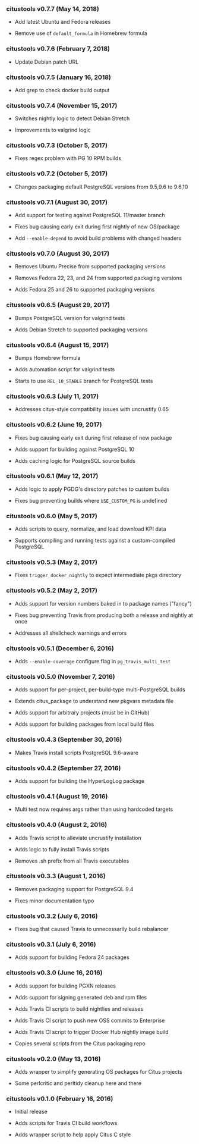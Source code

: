 ### citustools v0.7.7 (May 14, 2018) ###

* Add latest Ubuntu and Fedora releases

* Remove use of `default_formula` in Homebrew formula

### citustools v0.7.6 (February 7, 2018) ###

* Update Debian patch URL

### citustools v0.7.5 (January 16, 2018) ###

* Add grep to check docker build output

### citustools v0.7.4 (November 15, 2017) ###

* Switches nightly logic to detect Debian Stretch

* Improvements to valgrind logic

### citustools v0.7.3 (October 5, 2017) ###

* Fixes regex problem with PG 10 RPM builds

### citustools v0.7.2 (October 5, 2017) ###

* Changes packaging default PostgreSQL versions from 9.5,9.6 to 9.6,10

### citustools v0.7.1 (August 30, 2017) ###

* Add support for testing against PostgreSQL 11/master branch

* Fixes bug causing early exit during first nightly of new OS/package

* Add `--enable-depend` to avoid build problems with changed headers

### citustools v0.7.0 (August 30, 2017) ###

* Removes Ubuntu Precise from supported packaging versions

* Removes Fedora 22, 23, and 24 from supported packaging versions

* Adds Fedora 25 and 26 to supported packaging versions

### citustools v0.6.5 (August 29, 2017) ###

* Bumps PostgreSQL version for valgrind tests

* Adds Debian Stretch to supported packaging versions

### citustools v0.6.4 (August 15, 2017) ###

* Bumps Homebrew formula

* Adds automation script for valgrind tests

* Starts to use `REL_10_STABLE` branch for PostgreSQL tests

### citustools v0.6.3 (July 11, 2017) ###

* Addresses citus-style compatibility issues with uncrustify 0.65

### citustools v0.6.2 (June 19, 2017) ###

* Fixes bug causing early exit during first release of new package

* Adds support for building against PostgreSQL 10

* Adds caching logic for PostgreSQL source builds

### citustools v0.6.1 (May 12, 2017) ###

* Adds logic to apply PGDG's directory patches to custom builds

* Fixes bug preventing builds where `USE_CUSTOM_PG` is undefined

### citustools v0.6.0 (May 5, 2017) ###

* Adds scripts to query, normalize, and load download KPI data

* Supports compiling and running tests against a custom-compiled PostgreSQL

### citustools v0.5.3 (May 2, 2017) ###

* Fixes `trigger_docker_nightly` to expect intermediate pkgs directory

### citustools v0.5.2 (May 2, 2017) ###

* Adds support for version numbers baked in to package names ("fancy")

* Fixes bug preventing Travis from producing both a release and nightly at once

* Addresses all shellcheck warnings and errors

### citustools v0.5.1 (December 6, 2016) ###

* Adds `--enable-coverage` configure flag in `pg_travis_multi_test`

### citustools v0.5.0 (November 7, 2016) ###

* Adds support for per-project, per-build-type multi-PostgreSQL builds

* Extends citus_package to understand new pkgvars metadata file

* Adds support for arbitrary projects (must be in GitHub)

* Adds support for building packages from local build files

### citustools v0.4.3 (September 30, 2016) ###

* Makes Travis install scripts PostgreSQL 9.6-aware

### citustools v0.4.2 (September 27, 2016) ###

* Adds support for building the HyperLogLog package

### citustools v0.4.1 (August 19, 2016) ###

* Multi test now requires args rather than using hardcoded targets

### citustools v0.4.0 (August 2, 2016) ###

* Adds Travis script to alleviate uncrustify installation

* Adds logic to fully install Travis scripts

* Removes .sh prefix from all Travis executables

### citustools v0.3.3 (August 1, 2016) ###

* Removes packaging support for PostgreSQL 9.4

* Fixes minor documentation typo

### citustools v0.3.2 (July 6, 2016) ###

* Fixes bug that caused Travis to unnecessarily build rebalancer

### citustools v0.3.1 (July 6, 2016) ###

* Adds support for building Fedora 24 packages

### citustools v0.3.0 (June 16, 2016) ###

* Adds support for building PGXN releases

* Adds support for signing generated deb and rpm files

* Adds Travis CI scripts to build nightlies and releases

* Adds Travis CI script to push new OSS commits to Enterprise

* Adds Travis CI script to trigger Docker Hub nightly image build

* Copies several scripts from the Citus packaging repo

### citustools v0.2.0 (May 13, 2016) ###

* Adds wrapper to simplify generating OS packages for Citus projects

* Some perlcritic and perltidy cleanup here and there

### citustools v0.1.0 (February 16, 2016) ###

* Initial release

* Adds scripts for Travis CI build workflows

* Adds wrapper script to help apply Citus C style
